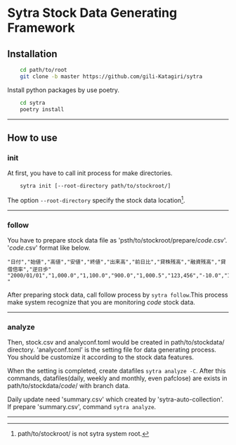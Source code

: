 # Sytra Stock Data Generating Framework
## Installation
```bash
    cd path/to/root
    git clone -b master https://github.com/gili-Katagiri/sytra
```

Install python packages by use poetry.
```bash
    cd sytra
    poetry install
```
---
## How to use
### init
At first, you have to call init process for make directories. 
```
    sytra init [--root-directory path/to/stockroot/]
```
The option `--root-directory` specify the stock data location[^1].
[^1]:path/to/stockroot/ is not sytra system root.

---

### follow
You have to prepare stock data file as 'psth/to/stockroot/prepare/*code*.csv'.
'*code*.csv' format like below.
```
"日付","始値","高値","安値","終値","出来高","前日比","貸株残高","融資残高","貸借倍率","逆日歩"
"2000/01/01","1,000.0","1,100.0","900.0","1,000.5","123,456","-10.0","100","0","0.00","-"
```
After preparing stock data, call follow process by `sytra follow`.This process make system recognize that you are monitoring *code* stock data.

---
### analyze
Then, stock.csv and analyconf.toml would be created in path/to/stockdata/ directory. 'analyconf.toml' is the setting file for data generating process. You should be customize it according to the stock data features.

When the setting is completed, create datafiles `sytra analyze -C`. 
After this commands, datafiles(daily, weekly and monthly, even pafclose) are exists in path/to/stockdata/*code*/ with branch data. 

Daily update need 'summary.csv' which created by 'sytra-auto-collection'. If prepare 'summary.csv', command `sytra analyze`.

---
